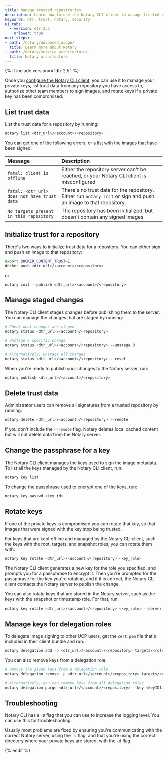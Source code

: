 ```yaml
---
title: Manage trusted repositories
description: Learn how to use the Notary CLI client to manage trusted repositories
keywords: dtr, trust, notary, security
ui_tabs:
  - version: dtr-2.5
    orlower: true
next_steps:
- path: /notary/advanced_usage/
  title: Learn more about Notary
- path: /notary/service_architecture/
  title: Notary architecture
---
```


{% if include.version=="dtr-2.5" %}

Once you
[configure the Notary CLI client](../../access-dtr/configure-your-notary-client.md),
you can use it to manage your private keys, list trust data from any repository
you have access to, authorize other team members to sign images, and rotate
keys if a private key has been compromised.

## List trust data

List the trust data for a repository by running:

```bash
notary list <dtr_url>/<account>/<repository>
```

You can get one of the following errors, or a list with the images that have
been signed:

| Message                                     | Description                                                                                                      |
|:--------------------------------------------|:-----------------------------------------------------------------------------------------------------------------|
| `fatal: client is offline`                  | Either the repository server can't be reached, or your Notary CLI client is misconfigured                        |
| `fatal: <dtr_url> does not have trust data` | There's no trust data for the repository. Either run `notary init` or sign and push an image to that repository. |
| `No targets present in this repository`     | The repository has been initialized, but doesn't contain any signed images                                       |

## Initialize trust for a repository

There's two ways to initialize trust data for a repository. You can either
sign and push an image to that repository:

```bash
export DOCKER_CONTENT_TRUST=1
docker push <dtr_url>/<account>/<repository>
```

or

```
notary init --publish <dtr_url>/<account>/<repository>
```

## Manage staged changes

The Notary CLI client stages changes before publishing them to the server.
You can manage the changes that are staged by running:

```bash
# Check what changes are staged
notary status <dtr_url>/<account>/<repository>

# Unstage a specific change
notary status <dtr_url>/<account>/<repository> --unstage 0

# Alternatively, unstage all changes
notary status <dtr_url>/<account>/<repository> --reset
```

When you're ready to publish your changes to the Notary server, run:

```bash
notary publish <dtr_url>/<account>/<repository>
```

## Delete trust data

Administrator users can remove all signatures from a trusted repository by
running:

```bash
notary delete <dtr_url>/<account>/<repository> --remote
```

If you don't include the `--remote` flag, Notary deletes local cached content
but will not delete data from the Notary server.


## Change the passphrase for a key

The Notary CLI client manages the keys used to sign the image metadata. To
list all the keys managed by the Notary CLI client, run:

```bash
notary key list
```

To change the passphrase used to encrypt one of the keys, run:

```bash
notary key passwd <key_id>
```

## Rotate keys

If one of the private keys is compromised you can rotate that key, so that
images that were signed with the key stop being trusted.

For keys that are kept offline and managed by the Notary CLI client, such the
keys with the root, targets, and snapshot roles, you can rotate them with:

```bash
notary key rotate <dtr_url>/<account>/<repository> <key_role>
```

The Notary CLI client generates a new key for the role you specified, and
prompts you for a passphrase to encrypt it.
Then you're prompted for the passphrase for the key you're rotating, and if it
is correct, the Notary CLI client contacts the Notary server to publish the
change.

You can also rotate keys that are stored in the Notary server, such as the keys
with the snapshot or timestamp role. For that, run:

```bash
notary key rotate <dtr_url>/<account>/<repository> <key_role> --server-managed
```

## Manage keys for delegation roles

To delegate image signing to other UCP users, get the `cert.pem` file that's
included in their client bundle and run:

```bash
notary delegation add -p <dtr_url>/<account>/<repository> targets/<role> --all-paths user1.pem user2.pem
```

You can also remove keys from a delegation role:

```bash
# Remove the given keys from a delegation role
notary delegation remove -p <dtr_url>/<account>/<repository> targets/<role> <keyID1> <keyID2>

# Alternatively, you can remove keys from all delegation roles
notary delegation purge <dtr_url>/<account>/<repository> --key <keyID1> --key <keyID2>
```

## Troubleshooting

Notary CLI has a `-D` flag that you can use to increase the logging level. You
can use this for troubleshooting.

Usually most problems are fixed by ensuring you're communicating with the
correct Notary server, using the `-s` flag, and that you're using the correct
directory where your private keys are stored, with the `-d` flag.

{% endif %}